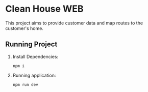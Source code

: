 # Clean House WEB

This project aims to provide customer data and map routes to the customer's home.

## Running Project

1. Install Dependencies:
     ```shell
     npm i
     ```

2. Running application:
     ```shell
     npm run dev
     ```